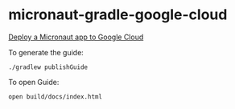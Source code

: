 # micronaut-gradle-google-cloud


[Deploy a Micronaut app to Google Cloud](https://micronaut-projects.github.io/micronaut-guides-old/micronaut-gradle-google-cloud/guide/index.html)

To generate the guide:

```
./gradlew publishGuide
```

To open Guide:

```
open build/docs/index.html 
```
